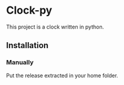 # Clock-py  
This project is a clock written in python.  
## Installation  
### Manually  



Put the release extracted in your home folder.  

